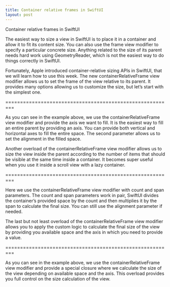 ```yaml
---
title: Container relative frames in SwiftUI
layout: post
---
```


Container relative frames in SwiftUI

The easiest way to size a view in SwiftUI is to place it in a container and allow it to fit its content size. You can also use the frame view modifier to specify a particular concrete size. Anything related to the size of its parent needs hard work using GeometryReader, which is not the easiest way to do things correctly in SwiftUI.

Fortunately, Apple introduced container-relative sizing APIs in SwiftUI, that we will learn how to use this week. The new containerRelativeFrame view modifier allows us to set the frame of the view relative to its parent. It provides many options allowing us to customize the size, but let’s start with the simplest one.

=========================================================

As you can see in the example above, we use the containerRelativeFrame view modifier and provide the axis we want to fill. It is the easiest way to fill an entire parent by providing an axis. You can provide both vertical and horizontal axes to fill the entire space. The second parameter allows us to set the alignment in the filled space.


Another overload of the containerRelativeFrame view modifier allows us to size the view inside the parent according to the number of items that should be visible at the same time inside a container. It becomes super useful when you use it inside a scroll view with a lazy container.

=========================================================

Here we use the containerRelativeFrame view modifier with count and span parameters. The count and span parameters work in pair, SwiftUI divides the container’s provided space by the count and then multiplies it by the span to calculate the final size. You can still use the alignment parameter if needed.

The last but not least overload of the containerRelativeFrame view modifier allows you to apply the custom logic to calculate the final size of the view by providing you available space and the axis in which you need to provide a value.

=========================================================

As you can see in the example above, we use the containerRelativeFrame view modifier and provide a special closure where we calculate the size of the view depending on available space and the axis. This overload provides you full control on the size calculation of the view.

